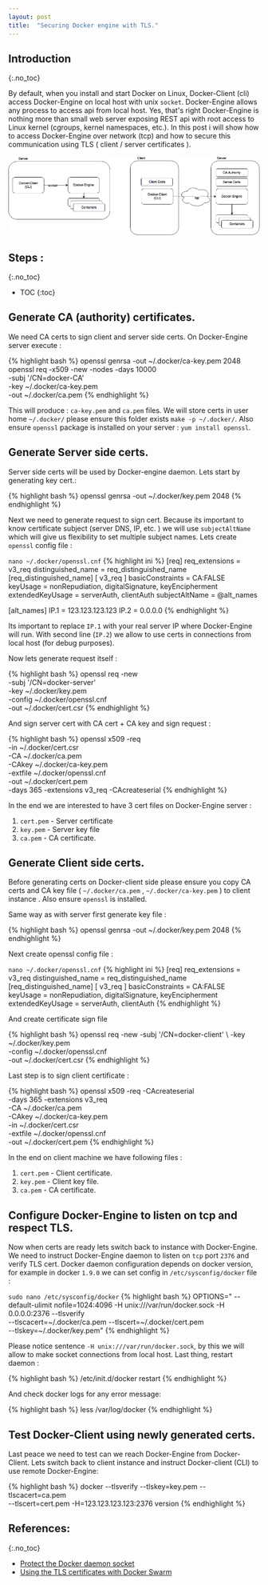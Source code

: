 ```yaml
---
layout: post
title:  "Securing Docker engine with TLS."
---
```


Introduction
------------
{:.no_toc}

By default, when you install and start Docker on Linux, Docker-Client (cli) access Docker-Engine on local host with unix `socket`. Docker-Engine allows any process to access api from local host. Yes, that's right Docker-Engine is nothing more than small web server exposing REST api with root access to Linux kernel (cgroups, kernel namespaces, etc.). In this post i will show how to access Docker-Engine over network (tcp) and how to secure this communication using TLS ( client / server certificates ).

![Docker overview](/images/2016-03-30-secure-docker/docker-tls.png)


Steps :
-------
{:.no_toc}

* TOC
{:toc}

Generate CA (authority) certificates.
-----------------------------------------

We need CA certs to sign client and server side certs. On Docker-Engine server execute :

{% highlight bash %}
openssl genrsa -out ~/.docker/ca-key.pem 2048
openssl req -x509 -new -nodes -days 10000 \
  -subj '/CN=docker-CA' \
  -key ~/.docker/ca-key.pem \
  -out ~/.docker/ca.pem 
{% endhighlight %}

This will produce : `ca-key.pem` and `ca.pem` files. We will store certs in user home `~/.docker/` please ensure this folder exists `make -p ~/.docker/`. Also ensure `openssl` package is installed on your server : `yum install openssl`.

Generate Server side certs.
---------------------------

Server side certs will be used by Docker-engine daemon. Lets start by generating key cert.:

{% highlight bash %}
openssl genrsa -out ~/.docker/key.pem 2048 
{% endhighlight %}

Next we need to generate request to sign cert. Because its important to know certificate subject (server DNS, IP, etc. ) we will use `subjectAltName` which will give us flexibility  to set multiple subject names. Lets create `openssl` config file :  

`nano ~/.docker/openssl.cnf`
{% highlight ini %}
[req]
req_extensions = v3_req
distinguished_name = req_distinguished_name
[req_distinguished_name]
[ v3_req ]
basicConstraints = CA:FALSE
keyUsage = nonRepudiation, digitalSignature, keyEncipherment
extendedKeyUsage = serverAuth, clientAuth
subjectAltName = @alt_names

[alt_names]
IP.1 = 123.123.123.123
IP.2 = 0.0.0.0
{% endhighlight %}

Its important to replace `IP.1` with your real server IP where Docker-Engine will run. With second line (`IP.2`) we allow to use certs in connections from local host (for debug purposes).  
 
Now lets generate request itself : 
 
{% highlight bash %}
openssl req -new \
  -subj '/CN=docker-server' \
  -key ~/.docker/key.pem \
  -config ~/.docker/openssl.cnf \
  -out ~/.docker/cert.csr 
{% endhighlight %}

And sign server cert with CA cert + CA key and sign request : 

{% highlight bash %}
openssl x509 -req \
  -in ~/.docker/cert.csr \
  -CA ~/.docker/ca.pem \
  -CAkey ~/.docker/ca-key.pem \
  -extfile ~/.docker/openssl.cnf \
  -out ~/.docker/cert.pem \
  -days 365 -extensions v3_req -CAcreateserial 
{% endhighlight %}

In the end we are interested to have 3 cert files on Docker-Engine server : 
1. `cert.pem` - Server certificate 
2. `key.pem` - Server key file 
3. `ca.pem` - CA certificate. 


Generate Client side certs.
---------------------------

Before generating certs on Docker-client side please ensure you copy CA certs and CA key file  ( `~/.docker/ca.pem` , `~/.docker/ca-key.pem` ) to client instance . Also ensure `openssl` is installed.  

Same way as with server first generate key file : 

{% highlight bash %}
openssl genrsa -out ~/.docker/key.pem 2048
{% endhighlight %}

Next create openssl config file : 

`nano ~/.docker/openssl.cnf`
{% highlight ini %}
[req]
req_extensions = v3_req
distinguished_name = req_distinguished_name
[req_distinguished_name]
[ v3_req ]
basicConstraints = CA:FALSE
keyUsage = nonRepudiation, digitalSignature, keyEncipherment
extendedKeyUsage = serverAuth, clientAuth
{% endhighlight %}

And create certificate sign file 

{% highlight bash %}
openssl req -new -subj '/CN=docker-client' \ 
  -key ~/.docker/key.pem \
  -config ~/.docker/openssl.cnf \
  -out ~/.docker/cert.csr 
{% endhighlight %}

Last step is to sign client certificate : 

{% highlight bash %}
openssl x509 -req -CAcreateserial \
  -days 365 -extensions v3_req \
  -CA ~/.docker/ca.pem \
  -CAkey ~/.docker/ca-key.pem \
  -in ~/.docker/cert.csr \
  -extfile ~/.docker/openssl.cnf \
  -out ~/.docker/cert.pem 
{% endhighlight %}

In the end on client machine we have following files : 
1. `cert.pem` - Client certificate. 
2. `key.pem` - Client key file.
3. `ca.pem` - CA certificate. 

Configure Docker-Engine to listen on tcp and respect TLS. 
---------------------------------------------------------

Now when certs are ready lets switch back to instance with Docker-Engine. We need to instruct Docker-Engine daemon to listen on `tcp` port `2376` and verify TLS cert. Docker daemon configuration depends on docker version, for example in docker `1.9.0` we can set config in `/etc/sysconfig/docker` file : 

`sudo nano /etc/sysconfig/docker`
{% highlight bash %}
OPTIONS=" --default-ulimit nofile=1024:4096 
-H unix:///var/run/docker.sock -H 0.0.0.0:2376 --tlsverify \
--tlscacert=~/.docker/ca.pem --tlscert=~/.docker/cert.pem \
--tlskey=~/.docker/key.pem"
{% endhighlight %}

Please notice sentence `-H unix:///var/run/docker.sock`, by this we will allow to make socket connections from local host. Last thing, restart daemon : 

{% highlight bash %}
/etc/init.d/docker restart 
{% endhighlight %}

And check docker logs for any error message:  

{% highlight bash %}
less /var/log/docker
{% endhighlight %}

Test Docker-Client using newly generated certs.
-----------------------------------------------

Last peace we need to test can we reach Docker-Engine from Docker-Client. Lets switch back to client instance and instruct Docker-client (CLI) to use remote Docker-Engine: 

{% highlight bash %}
docker --tlsverify --tlskey=key.pem --tlscacert=ca.pem \
  --tlscert=cert.pem -H=123.123.123.123:2376 version
{% endhighlight %}


References: 
-----------
{:.no_toc}

* [Protect the Docker daemon socket](https://docs.docker.com/engine/security/https/)
* [Using the TLS certificates with Docker Swarm](http://tech.paulcz.net/2016/01/secure-docker-with-tls)

